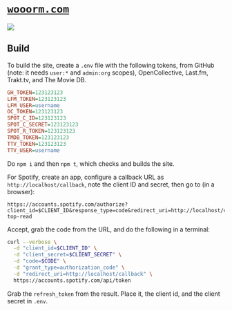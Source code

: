 # [`wooorm.com`][site]

[![][screenshot]][site]

## Build

To build the site, create a `.env` file with the following tokens, from GitHub
(note: it needs `user:*` and `admin:org` scopes), OpenCollective, Last.fm,
Trakt.tv, and The Movie DB.

```ini
GH_TOKEN=123123123
LFM_TOKEN=123123123
LFM_USER=username
OC_TOKEN=123123123
SPOT_C_ID=123123123
SPOT_C_SECRET=123123123
SPOT_R_TOKEN=123123123
TMDB_TOKEN=123123123
TTV_TOKEN=123123123
TTV_USER=username
```

Do `npm i` and then `npm t`, which checks and builds the site.

For Spotify, create an app, configure a callback URL as
`http://localhost/callback`, note the client ID and secret, then go to (in a
browser):

```text
https://accounts.spotify.com/authorize?client_id=$CLIENT_ID&response_type=code&redirect_uri=http://localhost/callback&scope=user-top-read
```

Accept, grab the code from the URL, and do the following in a terminal:

```sh
curl --verbose \
  -d "client_id=$CLIENT_ID" \
  -d "client_secret=$CLIENT_SECRET" \
  -d "code=$CODE" \
  -d "grant_type=authorization_code" \
  -d "redirect_uri=http://localhost/callback" \
  https://accounts.spotify.com/api/token
```

Grab the `refresh_token` from the result.
Place it, the client id, and the client secret in `.env`.

[screenshot]: screenshot.png

[site]: https://wooorm.com
